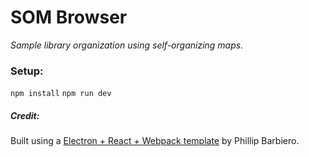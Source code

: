 # SOM Browser
_Sample library organization using self-organizing maps._

### Setup:
`npm install`
`npm run dev`

##### Credit:
Built using a [Electron + React + Webpack template](https://github.com/pbarbiero/basic-electron-react-boilerplate) by Phillip Barbiero.
